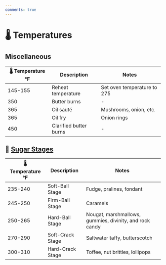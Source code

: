 ```yaml
---
comments: true
---
```

# :thermometer: Temperatures

## Miscellaneous

| :thermometer: Temperature °F  | Description             | Notes                       |
|-------------------------------|-------------------------|-----------------------------|
| 145-155                       | Reheat temperature      | Set oven temperature to 275 |
| 350                           | Butter burns            | -                           |
| 365                           | Oil sauté               | Mushrooms, onion, etc.      |
| 365                           | Oil fry                 | Onion rings                 |
| 450                           | Clarified butter burns  | -                           |

## :candy: [Sugar Stages][1]

| :thermometer: Temperature °F  | Description       | Notes                     |
|-------------------------------|-------------------|---------------------------|
| 235-240                       | Soft-Ball Stage   | Fudge, pralines, fondant  |
| 245-250                       | Firm-Ball Stage   | Caramels                  |
| 250-265                       | Hard-Ball Stage   | Nougat, marshmallows, gummies, divinity, and rock candy |
| 270-290                       | Soft-Crack Stage  | Saltwater taffy, butterscotch |
| 300-310                       | Hard-Crack Stage  | Toffee, nut brittles, lollipops |

[1]: <https://www.exploratorium.edu/cooking/candy/sugar-stages.html>
